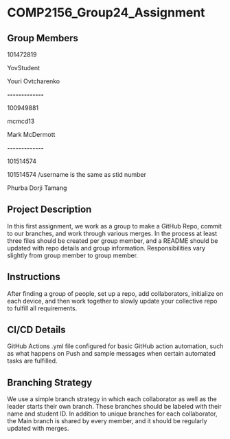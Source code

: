 # COMP2156_Group24_Assignment
## Group Members
101472819

YovStudent

Youri Ovtcharenko

**-------------**

100949881

mcmcd13

Mark McDermott

**-------------**

101514574

101514574 /username is the same as stid number

Phurba Dorji Tamang

## Project Description
In this first assignment, we work as a group to make a GitHub Repo, commit to our branches, and work through various merges. In the process at least three files should be created per group member, and a README should be updated with repo details and group information.
Responsibilities vary slightly from group member to group member.

## Instructions
After finding a group of people, set up a repo, add collaborators, initialize on each device, and then work together to slowly update your collective repo to fulfill all requirements.

## CI/CD Details
GitHub Actions .yml file configured for basic GitHub action automation, such as what happens on Push and sample messages when certain automated tasks are fulfilled.

## Branching Strategy
We use a simple branch strategy in which each collaborator as well as the leader starts their own branch. These branches should be labeled with their name and student ID.
In addition to unique branches for each collaborator, the Main branch is shared by every member, and it should be regularly updated with merges.
